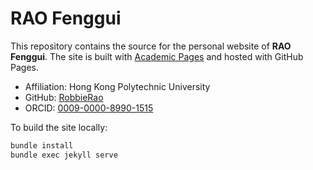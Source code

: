 # RAO Fenggui

This repository contains the source for the personal website of **RAO Fenggui**.
The site is built with [Academic Pages](https://github.com/academicpages/academicpages.github.io) and hosted with GitHub Pages.

- Affiliation: Hong Kong Polytechnic University
- GitHub: [RobbieRao](https://github.com/RobbieRao)
- ORCID: [0009-0000-8990-1515](https://orcid.org/0009-0000-8990-1515)

To build the site locally:

```bash
bundle install
bundle exec jekyll serve
```
